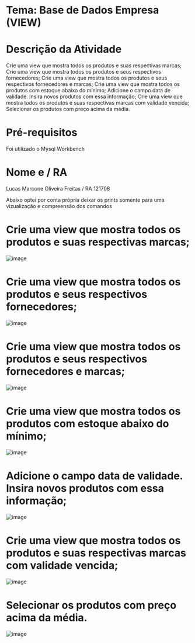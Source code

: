 # Tema: Base de Dados Empresa (VIEW)

# Descrição da Atividade

Crie uma view que mostra todos os produtos e suas respectivas marcas;
Crie uma view que mostra todos os produtos e seus respectivos fornecedores;
Crie uma view que mostra todos os produtos e seus respectivos fornecedores e marcas;
Crie uma view que mostra todos os produtos com estoque abaixo do mínimo;
Adicione o campo data de validade. Insira novos produtos com essa informação;
Crie uma view que mostra todos os produtos e suas respectivas marcas com validade vencida;
Selecionar os produtos com preço acima da média.


# Pré-requisitos
Foi utilizado o Mysql Workbench
# Nome e / RA
Lucas Marcone Oliveira Freitas / RA 121708

Abaixo optei por conta própria deixar os prints somente para uma vizualização e compreensão dos comandos


# Crie uma view que mostra todos os produtos e suas respectivas marcas;
![image](https://github.com/Lumarcone/Tema--Base-de-Dados-Empresa--VIEW-/assets/137897667/023ba555-700e-4f54-ba3e-2264a5e82bff)


# Crie uma view que mostra todos os produtos e seus respectivos fornecedores;
![image](https://github.com/Lumarcone/Tema--Base-de-Dados-Empresa--VIEW-/assets/137897667/835fe532-183a-469d-9c27-596759795e86)


# Crie uma view que mostra todos os produtos e seus respectivos fornecedores e marcas;
![image](https://github.com/Lumarcone/Tema--Base-de-Dados-Empresa--VIEW-/assets/137897667/044e1a68-51e4-41e0-ae18-d5e81b189a13)


# Crie uma view que mostra todos os produtos com estoque abaixo do mínimo;
![image](https://github.com/Lumarcone/Tema--Base-de-Dados-Empresa--VIEW-/assets/137897667/9862efd2-f832-4e49-b041-56279ae9660e)

# Adicione o campo data de validade. Insira novos produtos com essa informação;
![image](https://github.com/Lumarcone/Tema--Base-de-Dados-Empresa--VIEW-/assets/137897667/3fa193d3-3cac-4699-ba10-46bf0e647ac4)


# Crie uma view que mostra todos os produtos e suas respectivas marcas com validade vencida;
![image](https://github.com/Lumarcone/Tema--Base-de-Dados-Empresa--VIEW-/assets/137897667/7dfa21c4-2843-4fd9-9620-0bdd8554ee37)


# Selecionar os produtos com preço acima da média.
![image](https://github.com/Lumarcone/Tema--Base-de-Dados-Empresa--VIEW-/assets/137897667/77b5e01f-2adb-47b0-85b6-9ca93506db21)






